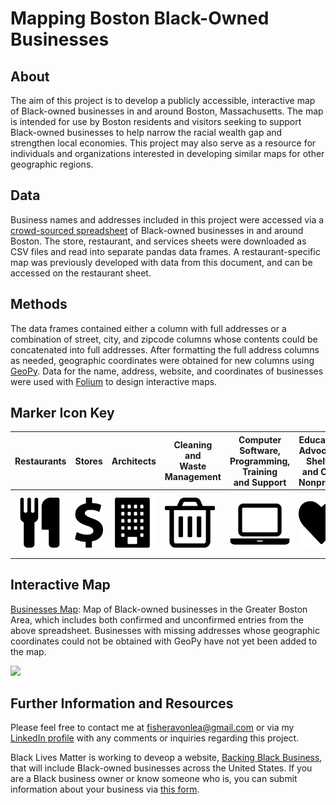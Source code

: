 # Mapping Boston Black-Owned Businesses

## About
The aim of this project is to develop a publicly accessible, interactive map of Black-owned businesses in and around Boston, Massachusetts. The map is intended for use by Boston residents and visitors seeking to support Black-owned businesses to help narrow the racial wealth gap and strengthen local economies. This project may also serve as a resource for individuals and organizations interested in developing similar maps for other geographic regions. 

## Data
Business names and addresses included in this project were accessed via a [crowd-sourced spreadsheet](https://docs.google.com/spreadsheets/d/1_wvyIj3w5F8XJn0leuGD5M9sAmaBKT8N2j0fEV0Df5I/edit?fbclid=IwAR3xpEGS_VBryR5oSIDE91aXE6KaSpLeD37t-s6eEF2Q4GRKwIU1ygNU_7Q#gid=778167218) of Black-owned businesses in and around Boston. The store, restaurant, and services sheets were downloaded as CSV files and read into separate pandas data frames. A restaurant-specific map was previously developed with data from this document, and can be accessed on the restaurant sheet.

## Methods
The data frames contained either a column with full addresses or a combination of street, city, and zipcode columns whose contents could be concatenated into full addresses. After formatting the full address columns as needed, geographic coordinates were obtained for new columns using [GeoPy](https://geopy.readthedocs.io/en/stable/). Data for the name, address, website, and coordinates of businesses were used with [Folium](https://pypi.org/project/folium/0.1.5/#:~:text=Concept,as%20markers%20on%20the%20map) to design interactive maps.  

## Marker Icon Key

| Restaurants | Stores | Architects | Cleaning and <br>Waste<br>Management | Computer Software,<br>Programming,<br>Training<br>and Support | Education, <br>Advocacy, <br>Shelter and Care Nonprofits | Home Building,<br>Improvement<br>and Demolition | Health Care<br>Services<br>and Consultants | Marketing |
| --- | --- | --- | --- | --- | --- | --- | --- | --- | 
| <img src ='https://github.com/AvonleaFisher/Mapping-Boston-Black-Owned-Businesses/blob/main/Images/cutlery.png' width="80" height="80" alt="Restaurants"></a>| <img src ='https://github.com/AvonleaFisher/Mapping-Boston-Black-Owned-Businesses/blob/main/Images/stores_dollar.png' width="70" height="80" alt="Stores"></a> | <img src ='https://github.com/AvonleaFisher/Mapping-Boston-Black-Owned-Businesses/blob/main/Images/building.png' width="80" height="80" alt="Architects"></a>| <img src ='https://github.com/AvonleaFisher/Mapping-Boston-Black-Owned-Businesses/blob/main/Images/trash.png' width="80" height="80" alt="Trash"></a> | <img src ='https://github.com/AvonleaFisher/Mapping-Boston-Black-Owned-Businesses/blob/main/Images/laptop.png' width="127" height="100" alt="Laptop"></a>| <img src ='https://github.com/AvonleaFisher/Mapping-Boston-Black-Owned-Businesses/blob/main/Images/heart.png' width="155" height="80" alt="Heart"></a>| <img src ='https://github.com/AvonleaFisher/Mapping-Boston-Black-Owned-Businesses/blob/main/Images/home.png' width="110" height="80" alt="Home"></a> | <img src ='https://github.com/AvonleaFisher/Mapping-Boston-Black-Owned-Businesses/blob/main/Images/stethoscope.png' width="110" height="80" alt="Health"></a>| <img src ='https://github.com/AvonleaFisher/Mapping-Boston-Black-Owned-Businesses/blob/main/Images/bullhorn.png' width="110" height="80" alt="Marketing"></a>|| git diff | Show file differences that haven't been staged |

## Interactive Map
[Businesses Map](https://avonleafisher.github.io/Mapping-Boston-Black-Owned-Businesses/): Map of Black-owned businesses in the Greater Boston Area, which includes both confirmed and unconfirmed entries from the above spreadsheet. Businesses with missing addresses whose geographic coordinates could not be obtained with GeoPy have not yet been added to the map.

<img src="https://github.com/AvonleaFisher/Mapping-Boston-Black-Owned-Businesses/blob/main/Images/preview.gif"></a>

## Further Information and Resources

Please feel free to contact me at [fisheravonlea@gmail.com](mailto:fisheravonlea@gmail.com) or via my [LinkedIn profile](https://www.linkedin.com/in/avonlea-fisher/) with any comments or inquiries regarding this project.

Black Lives Matter is working to deveop a website, [Backing Black Business](https://www.backingblackbusiness.com/), that will include Black-owned businesses across the United States. If you are a Black business owner or know someone who is, you can submit information about your business via [this form](https://docs.google.com/forms/d/e/1FAIpQLSfTlalteGhMVi9fQsSgnFpwnR-lNyPCf1CFxQGokc9nZfFPAQ/viewform).
